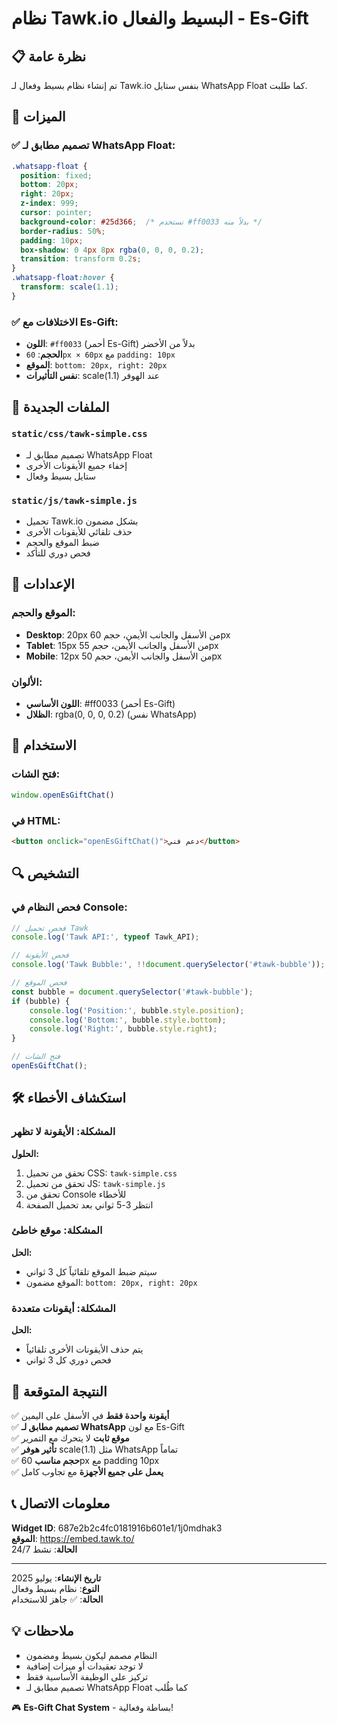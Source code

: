 # نظام Tawk.io البسيط والفعال - Es-Gift

## 📋 نظرة عامة

تم إنشاء نظام بسيط وفعال لـ Tawk.io بنفس ستايل WhatsApp Float كما طلبت.

## 🎯 الميزات

### ✅ تصميم مطابق لـ WhatsApp Float:
```css
.whatsapp-float {
  position: fixed;
  bottom: 20px;
  right: 20px;
  z-index: 999;
  cursor: pointer;
  background-color: #25d366;  /* نستخدم #ff0033 بدلاً منه */
  border-radius: 50%;
  padding: 10px;
  box-shadow: 0 4px 8px rgba(0, 0, 0, 0.2);
  transition: transform 0.2s;
}
.whatsapp-float:hover {
  transform: scale(1.1);
}
```

### ✅ الاختلافات مع Es-Gift:
- **اللون**: `#ff0033` (أحمر Es-Gift) بدلاً من الأخضر
- **الحجم**: `60px × 60px` مع `padding: 10px`
- **الموقع**: `bottom: 20px, right: 20px`
- **نفس التأثيرات**: scale(1.1) عند الهوفر

## 📁 الملفات الجديدة

### `static/css/tawk-simple.css`
- تصميم مطابق لـ WhatsApp Float
- إخفاء جميع الأيقونات الأخرى
- ستايل بسيط وفعال

### `static/js/tawk-simple.js`
- تحميل Tawk.io بشكل مضمون
- حذف تلقائي للأيقونات الأخرى
- ضبط الموقع والحجم
- فحص دوري للتأكد

## 🔧 الإعدادات

### الموقع والحجم:
- **Desktop**: 20px من الأسفل والجانب الأيمن، حجم 60px
- **Tablet**: 15px من الأسفل والجانب الأيمن، حجم 55px  
- **Mobile**: 12px من الأسفل والجانب الأيمن، حجم 50px

### الألوان:
- **اللون الأساسي**: #ff0033 (أحمر Es-Gift)
- **الظلال**: rgba(0, 0, 0, 0.2) (نفس WhatsApp)

## 🚀 الاستخدام

### فتح الشات:
```javascript
window.openEsGiftChat()
```

### في HTML:
```html
<button onclick="openEsGiftChat()">دعم فني</button>
```

## 🔍 التشخيص

### فحص النظام في Console:
```javascript
// فحص تحميل Tawk
console.log('Tawk API:', typeof Tawk_API);

// فحص الأيقونة
console.log('Tawk Bubble:', !!document.querySelector('#tawk-bubble'));

// فحص الموقع
const bubble = document.querySelector('#tawk-bubble');
if (bubble) {
    console.log('Position:', bubble.style.position);
    console.log('Bottom:', bubble.style.bottom);
    console.log('Right:', bubble.style.right);
}

// فتح الشات
openEsGiftChat();
```

## 🛠️ استكشاف الأخطاء

### المشكلة: الأيقونة لا تظهر
**الحلول:**
1. تحقق من تحميل CSS: `tawk-simple.css`
2. تحقق من تحميل JS: `tawk-simple.js`
3. تحقق من Console للأخطاء
4. انتظر 3-5 ثواني بعد تحميل الصفحة

### المشكلة: موقع خاطئ
**الحل:**
- سيتم ضبط الموقع تلقائياً كل 3 ثواني
- الموقع مضمون: `bottom: 20px, right: 20px`

### المشكلة: أيقونات متعددة
**الحل:**
- يتم حذف الأيقونات الأخرى تلقائياً
- فحص دوري كل 3 ثواني

## 🎯 النتيجة المتوقعة

✅ **أيقونة واحدة فقط** في الأسفل على اليمين  
✅ **تصميم مطابق لـ WhatsApp** مع لون Es-Gift  
✅ **موقع ثابت** لا يتحرك مع التمرير  
✅ **تأثير هوفر** scale(1.1) مثل WhatsApp تماماً  
✅ **حجم مناسب** 60px مع padding 10px  
✅ **يعمل على جميع الأجهزة** مع تجاوب كامل

## 📞 معلومات الاتصال

**Widget ID**: 687e2b2c4fc0181916b601e1/1j0mdhak3  
**الموقع**: https://embed.tawk.to/  
**الحالة**: نشط 24/7  

---

**تاريخ الإنشاء**: يوليو 2025  
**النوع**: نظام بسيط وفعال  
**الحالة**: ✅ جاهز للاستخدام

## 💡 ملاحظات

- النظام مصمم ليكون بسيط ومضمون
- لا توجد تعقيدات أو ميزات إضافية
- تركيز على الوظيفة الأساسية فقط
- تصميم مطابق لـ WhatsApp Float كما طُلب

🎮 **Es-Gift Chat System** - بساطة وفعالية!
